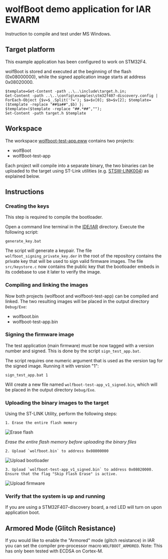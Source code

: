 # wolfBoot demo application for IAR EWARM

Instruction to compile and test under MS Windows.


## Target platform

This example application has been configured to work on STM32F4.

wolfBoot is stored and executed at the beginning of the flash (0x08000000), while the signed
application image starts at address 0x08020000.

```
$template=Get-Content -path ..\..\include\target.h.in;
Get-Content -path ..\..\config\examples\stm32f407-discovery.config | ForEach-Object {$v=$_.Split('?='); $a=$v[0]; $b=$v[2]; $template=($template -replace "##$a##",$b) };
$template=($template -replace "##.*##","");
Set-Content -path target.h $template
```


## Workspace

The workspace [wolfboot-test-app.eww](./wolfboot-test-app.eww) contains two projects:
  - wolfBoot
  - wolfBoot-test-app

Each project will compile into a separate binary, the two binaries can be uploaded to the target using
ST-Link utilities (e.g. [STSW-LINK004](https://www.st.com/en/development-tools/stsw-link004.html)) as explained below.

## Instructions

### Creating the keys

This step is required to compile the bootloader.

Open a command line terminal in the [IDE/IAR](./) directory. Execute the following script:

```
generate_key.bat
```

The script will generate a keypair. The file `wolfboot_signing_private_key.der` in the root of the repository contains the private key that will be used
to sign valid firmware images. The file `src/keystore.c` now contains the public key that the bootloader embeds in its codebase
to use it later to verify the image.


### Compiling and linking the images

Now both projects (wolfboot and wolfboot-test-app) can be compiled and linked.
The two resulting images will be placed in the output directory `Debug/Exe`:
  - wolfboot.bin
  - wolfboot-test-app.bin

### Signing the firmware image

The test application (main firmware) must be now tagged with a version number and signed. This is done by the script `sign_test_app.bat`.

The script requires one numeric argument that is used as the version tag for the signed image. Running it with version "1":

```
sign_test_app.bat 1
```

Will create a new file named `wolfboot-test-app_v1_signed.bin`, which will be placed in the output directory `Debug/Exe`.


### Uploading the binary images to the target

Using the ST-LINK Utility, perform the following steps:

	1. Erase the entire flash memory

![Erase flash](../../docs/png/windows_erase.png)

*Erase the entire flash memory before uploading the binary files*


	2. Upload `wolfboot.bin` to address 0x08000000

![Upload bootloader](../../docs/png/windows_upload_1.png)


	3. Upload `wolfboot-test-app_v1_signed.bin` to address 0x08020000. Ensure that the flag "Skip Flash Erase" is active.

![Upload firmware](../../docs/png/windows_upload_2.png)


### Verify that the system is up and running

If you are using a STM32F407-discovery board, a red LED will turn on upon application boot.

##  Armored Mode (Glitch Resistance)

If you would like to enable the "Armored" mode (glitch resistance) in IAR you can set the compiler pre-processor macro `WOLFBOOT_ARMORED`. Note: This has only been tested with ECDSA on Cortex-M.
